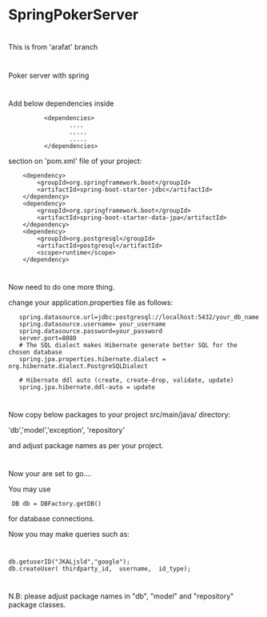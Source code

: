 # SpringPokerServer

#
This is from 'arafat' branch
#
Poker server with spring
#


Add below dependencies inside 

              <dependencies>
                     ....
                     .....
                     .....
              </dependencies> 

section on 'pom.xml' file of your project:

        <dependency>
            <groupId>org.springframework.boot</groupId>
            <artifactId>spring-boot-starter-jdbc</artifactId>
        </dependency>
        <dependency>
            <groupId>org.springframework.boot</groupId>
            <artifactId>spring-boot-starter-data-jpa</artifactId>
        </dependency>
        <dependency>
            <groupId>org.postgresql</groupId>
            <artifactId>postgresql</artifactId>
            <scope>runtime</scope>
        </dependency>
#
Now need to do one more thing.

change your application.properties file as follows:

       spring.datasource.url=jdbc:postgresql://localhost:5432/your_db_name
       spring.datasource.username= your_username
       spring.datasource.password=your_password
       server.port=8080
       # The SQL dialect makes Hibernate generate better SQL for the chosen database
       spring.jpa.properties.hibernate.dialect = org.hibernate.dialect.PostgreSQLDialect

       # Hibernate ddl auto (create, create-drop, validate, update)
       spring.jpa.hibernate.ddl-auto = update
       
#
Now copy below packages to your project src/main/java/ directory:

'db','model','exception', 'repository'

and adjust package names as per your project.
#
Now your are set to go....


You may use 
   
     DB db = DBFactory.getDB() 
for database connections. 

Now you may make queries such as:

    
#
    db.getuserID("JKALjsld","google");
    db.createUser( thirdparty_id,  username,  id_type);

#

N.B: please adjust package names in "db", "model" and "repository" package classes.
